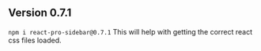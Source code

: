 ## Version 0.7.1
`npm i react-pro-sidebar@0.7.1`
This will help with getting the correct react css files loaded.